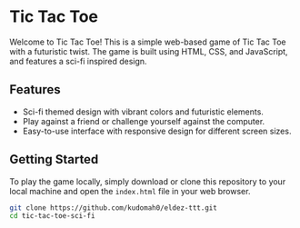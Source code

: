 # Tic Tac Toe

Welcome to Tic Tac Toe! This is a simple web-based game of Tic Tac Toe with a futuristic twist. The game is built using HTML, CSS, and JavaScript, and features a sci-fi inspired design.

## Features

- Sci-fi themed design with vibrant colors and futuristic elements.
- Play against a friend or challenge yourself against the computer.
- Easy-to-use interface with responsive design for different screen sizes.

## Getting Started

To play the game locally, simply download or clone this repository to your local machine and open the `index.html` file in your web browser.

```bash
git clone https://github.com/kudomah0/eldez-ttt.git
cd tic-tac-toe-sci-fi
